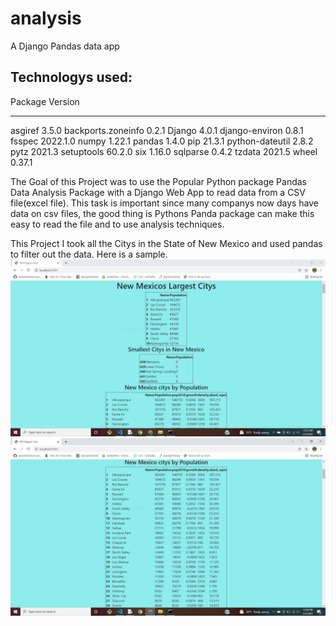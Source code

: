 # analysis
A Django Pandas data app

Technologys used:
----------------------------


Package            Version
------------------ --------
asgiref            3.5.0
backports.zoneinfo 0.2.1
Django             4.0.1
django-environ     0.8.1
fsspec             2022.1.0
numpy              1.22.1
pandas             1.4.0
pip                21.3.1
python-dateutil    2.8.2
pytz               2021.3
setuptools         60.2.0
six                1.16.0
sqlparse           0.4.2
tzdata             2021.5
wheel              0.37.1




The Goal of this Project was to use the Popular Python package Pandas Data Analysis Package with a Django Web App to read data from a CSV file(excel file). 
This task is important since many companys now days have data on csv files, the good thing is Pythons Panda package can make this easy to read the file
and to use analysis techniques. 

This Project I took all the Citys in the State of New Mexico and used pandas to filter out the data. Here is a sample.
![Alt text](pandas1.JPG?raw=true)
![Alt text](pandas2.JPG?raw=true)
